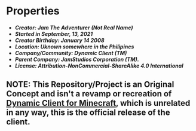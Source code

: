 # Properties
- ***Creator: Jam The Adventurer (Not Real Name)*** 
- ***Started in September, 13, 2021***
- ***Creator Birthday: January 14 2008*** 
- ***Location: Uknown somewhere in the Philipines***
- ***Company/Community: Dynamic Client (TM)***
- ***Parent Company: JamStudios Corporation (TM).***
- ***License: Attribution-NonCommercial-ShareAlike 4.0 International***

## NOTE: This Repository/Project is an Original Concept and isn't a revamp or recreation of [Dynamic Client for Minecraft](https://github.com/DynamicClient), which is unrelated in any way, this is the official release of the client.

